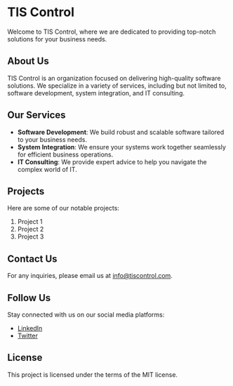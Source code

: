 # TIS Control

Welcome to TIS Control, where we are dedicated to providing top-notch solutions for your business needs.

## About Us

TIS Control is an organization focused on delivering high-quality software solutions. We specialize in a variety of services, including but not limited to, software development, system integration, and IT consulting.

## Our Services

- **Software Development**: We build robust and scalable software tailored to your business needs.
- **System Integration**: We ensure your systems work together seamlessly for efficient business operations.
- **IT Consulting**: We provide expert advice to help you navigate the complex world of IT.

## Projects

Here are some of our notable projects:

1. Project 1
2. Project 2
3. Project 3

## Contact Us

For any inquiries, please email us at info@tiscontrol.com.

## Follow Us

Stay connected with us on our social media platforms:

- [LinkedIn](https://www.linkedin.com/in/tiscontrol/)
- [Twitter](https://twitter.com/tiscontrol)

## License

This project is licensed under the terms of the MIT license.
